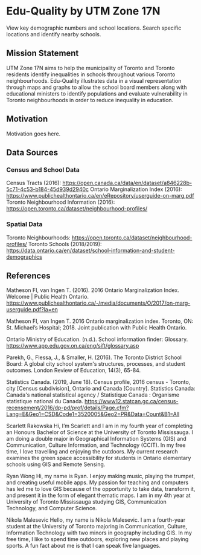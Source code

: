 # Edu-Quality by UTM Zone 17N
View key demographic numbers and school locations. Search specific locations and identify nearby schools.

## Mission Statement
UTM Zone 17N aims to help the municipality of Toronto and Toronto residents identify inequalities in schools throughout various Toronto neighbourhoods. Edu-Quality illustrates data in a visual representation through maps and graphs to allow the school board members along with educational ministers to identify populations and evaluate vulnerability in Toronto neighbourhoods in order to reduce inequality in education.

## Motivation
Motivation goes here.

## Data Sources
### Census and School Data
Census Tracts (2016): https://open.canada.ca/data/en/dataset/a846228b-5c71-4c53-b184-45d939d2940c
Ontario Marginalization Index (2016): https://www.publichealthontario.ca/en/eRepository/userguide-on-marg.pdf
Toronto Neighbourhood Information (2016): https://open.toronto.ca/dataset/neighbourhood-profiles/

### Spatial Data
Toronto Neighbourhoods: https://open.toronto.ca/dataset/neighbourhood-profiles/
Toronto Schools (2018/2019): https://data.ontario.ca/en/dataset/school-information-and-student-demographics

## References
Matheson FI, van Ingen T. (2016). 2016 Ontario Marginalization Index. Welcome | Public Health Ontario. https://www.publichealthontario.ca/-/media/documents/O/2017/on-marg-userguide.pdf?la=en

Matheson FI, van Ingen T. 2016 Ontario marginalization index. Toronto, ON: St. Michael’s Hospital; 2018. Joint publication with Public Health Ontario.

Ontario Ministry of Education. (n.d.). School information finder: Glossary. https://www.app.edu.gov.on.ca/eng/sift/glossary.asp

Parekh, G., Flessa, J., & Smaller, H. (2016). The Toronto District School Board: A global city school system's structures, processes, and student outcomes. London Review of Education, 14(3), 65-84.

Statistics Canada. (2019, June 18). Census profile, 2016 census - Toronto, city [Census subdivision], Ontario and Canada [Country]. Statistics Canada: Canada's national statistical agency / Statistique Canada : Organisme statistique national du Canada. https://www12.statcan.gc.ca/census-recensement/2016/dp-pd/prof/details/Page.cfm?Lang=E&Geo1=CSD&Code1=3520005&Geo2=PR&Data=Count&B1=All

Scarlett Rakowska
Hi, I’m Scarlett and I am in my fourth year of completing an Honours Bachelor of Science at the University of Toronto Mississauga. I am doing a double major in Geographical Information Systems (GIS) and Communication, Culture Information, and Technology (CCIT). In my free time, I love travelling and enjoying the outdoors. My current research examines the green space accessibility for students in Ontario elementary schools using GIS and Remote Sensing.

Ryan Wong
Hi, my name is Ryan. I enjoy making music, playing the trumpet, and creating useful mobile apps. My passion for teaching and computers has led me to love GIS because of the opportunity to take data, transform it, and present it in the form of elegant thematic maps. I am in my 4th year at University of Toronto Mississauga studying GIS, Communication Technology, and Computer Science.

Nikola Malesevic
Hello, my name is Nikola Malesevic. I am a fourth-year student at the University of Toronto majoring in Communication, Culture, Information Technology with two minors in geography including GIS. In my free time, I like to spend time outdoors, exploring new places and playing sports. A fun fact about me is that I can speak five languages. 
